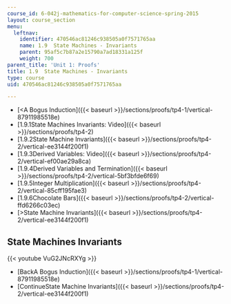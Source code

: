 ```yaml
---
course_id: 6-042j-mathematics-for-computer-science-spring-2015
layout: course_section
menu:
  leftnav:
    identifier: 470546ac81246c938505a0f7571765aa
    name: 1.9  State Machines - Invariants
    parent: 95af5c7b87a2e15790a7ad18331a125f
    weight: 700
parent_title: 'Unit 1: Proofs'
title: 1.9  State Machines - Invariants
type: course
uid: 470546ac81246c938505a0f7571765aa

---
```


*   [<A Bogus Induction]({{< baseurl >}}/sections/proofs/tp4-1/vertical-87911985518e)
*   [1.9.1State Machines Invariants: Video]({{< baseurl >}}/sections/proofs/tp4-2)
*   [1.9.2State Machine Invariants]({{< baseurl >}}/sections/proofs/tp4-2/vertical-ee3144f200f1)
*   [1.9.3Derived Variables: Video]({{< baseurl >}}/sections/proofs/tp4-2/vertical-ef00ae29a8ca)
*   [1.9.4Derived Variables and Termination]({{< baseurl >}}/sections/proofs/tp4-2/vertical-5bf3bfde6f69)
*   [1.9.5Integer Multiplication]({{< baseurl >}}/sections/proofs/tp4-2/vertical-85cff195fae3)
*   [1.9.6Chocolate Bars]({{< baseurl >}}/sections/proofs/tp4-2/vertical-ffd6266c03ec)
*   [\>State Machine Invariants]({{< baseurl >}}/sections/proofs/tp4-2/vertical-ee3144f200f1)

State Machines Invariants
-------------------------

{{< youtube VuG2JNcRXYg >}}

*   [BackA Bogus Induction]({{< baseurl >}}/sections/proofs/tp4-1/vertical-87911985518e)
*   [ContinueState Machine Invariants]({{< baseurl >}}/sections/proofs/tp4-2/vertical-ee3144f200f1)